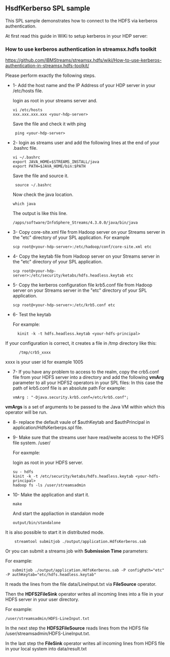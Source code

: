 ## HsdfKerberso SPL sample 

This SPL sample demonstrates how to connect to the HDFS via kerberos authentication.

At first read this guide in WiKi to setup kerberos in your HDP server:

### How to use kerberos authentication in streamsx.hdfs toolkit
 
https://github.com/IBMStreams/streamsx.hdfs/wiki/How-to-use-kerberos-authentication-in-streamsx.hdfs-toolkit/

Please perform exactly the following steps.

   
   - 1- Add the host name and the IP Address of your HDP server in your /etc/hosts file.
   
     login as root in your streams server and.

         vi /etc/hosts
         xxx.xxx.xxx.xxx <your-hdp-server>
     
     Save the file and check it with ping
     
          ping <your-hdp-server>

   - 2- login as streams user and add the following lines at the end of your .bashrc file.
   
         vi ~/.bashrc
         export JAVA_HOME=$STREAMS_INSTALL/java
         export PATH=$JAVA_HOME/bin:$PATH

      Save the file and source it.

          source ~/.bashrc

      Now check the java location.

         which java


       The output is like this line.

         /apps/software/InfoSphere_Streams/4.3.0.0/java/bin/java


   - 3- Copy core-site.xml file from Hadoop server on your Streams server in the "etc" directory of your SPL application.
     For example 
     
         scp root@<your-hdp-server>:/etc/hadoop/conf/core-site.xml etc

   - 4- Copy the keytab file from Hadoop server on your Streams server in the "etc" directory of your SPL application.

         scp root@<your-hdp-server>:/etc/security/ketabs/hdfs.headless.keytab etc

   - 5- Copy the kerberos configuration file krb5.conf file from Hadoop server on your Streams server in the "etc" directory of your SPL application.

         scp root@<your-hdp-server>:/etc/krb5.conf etc


   - 6- Test the keytab
   
     For example:

           kinit -k -t hdfs.headless.keytab <your-hdfs-principal>
    
   If your configuration is correct, it creates a file in /tmp directory like this:

          /tmp/crb5_xxxx
          
   xxxx is your user id for example 1005  


   - 7- If you have any problem to access to the realm, copy the crb5.conf file from your HDFS server into a directory and add the following **vmArg** parameter to all your HDFS2 operators in your SPL files:
In this case the path of krb5.conf file is an absolute path 
   For example: 

         vmArg : "-Djava.security.krb5.conf=/etc/krb5.conf";

   **vmArgs** is a set of arguments to be passed to the Java VM within which this operator will be run.

   - 8-  replace the default vaule of $authKeytab and $authPrincipal in application/HdfsKerberps.spl file.
   
   - 9-  Make sure that the streams user have read/weite access to the HDFS file system. /user/<your-username>
 
     For eaxmple:
     
     login as root in your HDFS server.
    
     
         su - hdfs
         kinit -k -t /etc/security/ketabs/hdfs.headless.keytab <your-hdfs-principal>
         hadoop fs -ls /user/streamsadmin  

   - 10- Make the application and start it.

         make

     And start the appliaction in standalon mode

         output/bin/standalone

  It is also possible to start it in distributed mode.
  
        streamtool submitjob ./output/application.HdfsKerberos.sab
        
  Or you can submit a streams job with **Submission Time** parameters:
  
  For example:

       submitjob ./output/application.HdfsKerberos.sab -P configPath="etc" -P authKeytab="etc/hdfs.headless.keytab"


It reads the lines from the file data/LineInput.txt via **FileSource** operator.

Then the **HDFS2FileSink** operator writes all incoming lines into a file in your HDFS server in your user directory.

For example: 
    
    /user/streamsadmin/HDFS-LineInput.txt

In the next step the **HDFS2FileSource** reads lines from the HDFS file  /user/streamsadmin/HDFS-LineInput.txt.

In the last step the **FileSink** operator writes all incoming lines from HDFS file in your local system into data/result.txt

